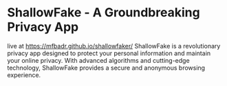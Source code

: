 # ShallowFake - A Groundbreaking Privacy App

live at https://mfbadr.github.io/shallowfaker/
ShallowFake is a revolutionary privacy app designed to protect your personal information and maintain your online privacy. With advanced algorithms and cutting-edge technology, ShallowFake provides a secure and anonymous browsing experience.
